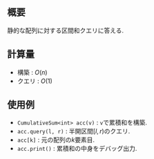 ## 概要

静的な配列に対する区間和クエリに答える.

## 計算量

* 構築 : $O(n)$
* クエリ : $O(1)$

## 使用例

* `CumulativeSum<int> acc(v)` : `v`で累積和を構築.
* `acc.query(l, r)` : 半開区間$[l, r)$のクエリ.
* `acc[k]` : 元の配列の$k$要素目.
* `acc.print()` : 累積和の中身をデバッグ出力.
